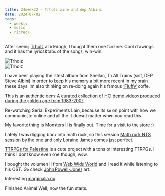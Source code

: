 ```yaml
---
title: 24week22 - Trholz zine and dep Albini
date: 2024-07-02
tags:
  - weekly
  - music
  - ricrecs
---
```


After seeing [Trholz](https://trholzriot.bandcamp.com/album/premi-re-pierre) at idvdogh, I bought them one fanzine. Cool drawings and it has the lyrics&tabs of the songs; win-win.

![Trholz](</images/posts/IMG20240531114009.webp>)\
![Trholz](</images/posts/IMG20240531114002.webp>)

I have been playing the latest album from Shellac, To All Trains (snif, DEP Steve Albini) in order to keep his memory a bit more recent in my brain these days. Im also thinking on re-doing again his famous [‘Fluffy’](https://www.mashed.com/1580426/fluffy-coffee-steve-albini-drank-studio/) coffe.

This is an authentic gem: [A curated collection of HCI demo videos produced during the golden age from 1983-2002](https://jackrusher.com/classic-ux/)

Re-watching Serial Experiments Lain, because its so on point with how we communicate online and all the It doesnt matter when you read this.

My favorite thing is Monsters II is finally out. Time for a visit to the store :)

Lately I was digging back into math rock, so this session [Math rock NTS session](https://www.nts.live/shows/loraine-james/episodes/loraine-james-7th-july-2022) by the one and only Loraine James comes just perfect.

[TTRPGs for Palestine](https://itch.io/b/2295/ttrpgs-for-palestine) is a cute project with a tons of interesting TTRPGs. I think I dont know even one though, wow.

I bought the volumen II from [Web Wide World](https://johnpowell-jones.bandcamp.com/album/web-wide-world-game-ost) and I read it while listening to his OST. Go check [John Powell-Jones](https://www.johnpowell-jones.co.uk/) art.

Interesting [marginalia.nu](https://www.marginalia.nu/)

Finished Animal Well; now the fun starts.